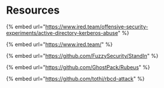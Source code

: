 # Resources

{% embed url="https://www.ired.team/offensive-security-experiments/active-directory-kerberos-abuse" %}

{% embed url="https://www.ired.team/" %}

{% embed url="https://github.com/FuzzySecurity/StandIn" %}

{% embed url="https://github.com/GhostPack/Rubeus" %}

{% embed url="https://github.com/tothi/rbcd-attack" %}

